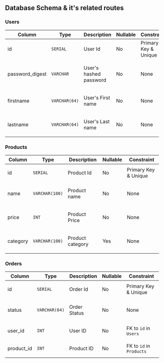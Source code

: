 ## Database Schema & it's related routes

### Users

| Column   | Type       | Description | Nullable | Constraint                  |
|----------|------------|-------------|----------|-----------------------------|
| id | `SERIAL` | <p>User Id</p> | No | Primary Key & Unique |
| password_digest | `VARCHAR` | <p>User's hashed password</p> | No | None |
| firstname | `VARCHAR(64)` | <p>User's First name</p> | No | None |
| lastname | `VARCHAR(64)` | <p>User's Last name</p> | No | None |

### Products

| Column   | Type       | Description | Nullable | Constraint                  |
|----------|------------|-------------|----------|-----------------------------|
| id | `SERIAL` | <p>Product Id</p> | No | Primary Key & Unique |
| name | `VARCHAR(100)` | <p>Product name</p> | No | None |
| price | `INT` | <p>Product Price</p> | No | None |
| category | `VARCHAR(100)` | <p>Product category</p> | Yes | None |

### Orders

| Column   | Type       | Description | Nullable | Constraint                  |
|----------|------------|-------------|----------|-----------------------------|
| id | `SERIAL` | <p>Order Id</p> | No | Primary Key & Unique |
| status | `VARCHAR(64)` | <p>Order Status</p> | No | None |
| user_id | `INT` | <p>User ID</p> | No | FK to `id` in `Users` |
| product_id | `INT` | <p>Product ID</p> | No | FK to `id` in `Products` |